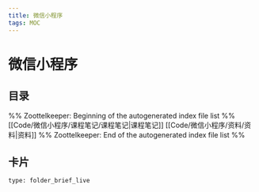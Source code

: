 ```yaml
---
title: 微信小程序
tags: MOC
---
```

# 微信小程序

## 目录



%% Zoottelkeeper: Beginning of the autogenerated index file list  %%
 [[Code/微信小程序/课程笔记/课程笔记|课程笔记]]
 [[Code/微信小程序/资料/资料|资料]]
%% Zoottelkeeper: End of the autogenerated index file list  %%












## 卡片

```ccard
type: folder_brief_live
```



















